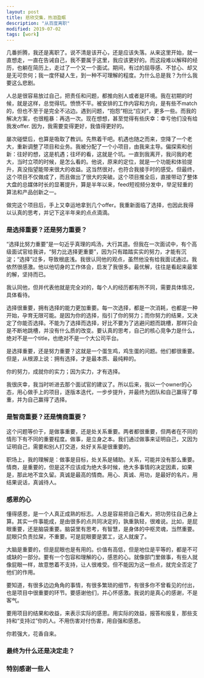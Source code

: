 ```yaml
---
layout: post
title: 悲欣交集，热泪盈眶
description: "从百度离职"
modified: 2019-07-02
tags: [work]
---
```


几番折腾，我还是离职了。说不清是该开心，还是应该失落。从来这里开始，就一直想走，一直在告诫自己，我不要属于这里，我应该更好的。而这段难以解释的经历，也躺在简历上，走过了一个又一个面试。期间，有过的屈辱感、不甘心、却又是无可奈何；我一度怀疑人生，到一种不可理解的程度。为什么总是我？为什么我要这么悲剧。

人总是很容易放过自己，把责任和问题，都推向别人或者是环境。我在初期的时候，就是这样，总觉得坑。愤愤不平。被安排的工作内容和方向，是有些不match的，但也不至于是完全不沾边。遇到问题，“抱怨”相比“应对”，更多一些。而我的解决方案，也很粗暴：再选一次。现在想想，甚至觉得有些庆幸：幸亏他们没有给我发offer. 因为，我需要变得更好，我值得更好的。

屡次碰壁后，也算是吸取了教训。先熬着干吧。机遇也随之而来，空降了一个老大，重新调整了项目和业务。我被分配了一个小项目，由我来主导。偏探索和创新：往好的想，这是机遇；往坏的看，这就是个坑。一直到我离开，我问我的老大，当时立项的时候，是怎么看的。他说，原来的定位，就是一个功能和体验提升，真没指望能带来很大的收益。这当然很对，也符合我接手时的感受。但最终，这个项目不仅做成了，而且做出了很大的突破。这个项目推全后，直接带动了整体大盘的总媒体时长的显著提升，算是半年以来，feed短视频分发中，举足轻重的算法和产品创新之一。

做完这个项目后，手上又幸运地拿到几个offer。我重新面临了选择，也因此我得以认真的思考，并记下这半年来的点点滴滴。

### 是选择重要？还是努力重要？

“选择比努力重要”是一句近乎真理的鸡汤，大行其道。但我在一次面试中，有个高级面试官给我讲，“努力比选择更重要”，因为只有踏踏实实的努力，才能有沉淀；“选择”过多，导致根底浅。我很认同他的观点，虽然他没有给我面试通过。我依然很感激。他以他切身的工作体会，启发了我很多。最优解，往往是看起来最笨的解，坚持而已。

我认同他，但并代表他就是完全对的，每个人的经历都有所不同，需要具体情况，具体看待。

选择很重要，拥有选择的能力更加重要。每一次选择，都是一次消耗，也都是一种开始，孕育无限可能。是因为你的选择，指引了你的努力；而你努力的结果，又决定了你能否选择。不能为了选择而选择，好比不要为了逃避问题而跳槽，那样只会是不断地跳槽，并没有什么质的改变。要认真的思考，自己的核心竞争力是什么，绝对不是一个title，也绝对不是一个大公司平台。

是选择重要，还是努力重要？这就是一个蛋生鸡，鸡生蛋的问题。他们都很重要。但是，从根源上说：拥有选择，才是最本质、最纯粹的。

你的努力，成就你的实力；因为实力，才有选择。

我很庆幸，我当时听进去那个面试官的建议了。所以后来，我以一个owner的心态，用心做手上的项目，逐版本迭代，一步步提升，并最终为团队和自己赢得了尊重，并为自己赢得了选择。

### 是智商重要？还是情商重要？

这个问题等价于，是做事重要，还是处关系重要。两者都很重要，但两者在不同的情形下有不同的重要程度。做事，是立身之本。我们通过做事来证明自己，又因为证明自己，需要和别人打交道，处好关系是很重要的。

职场上，我的理解是：做事是目标，处关系是辅助。关系，可能并没有那么重要。情商，是重要的，但是这不应该成为绝大多时候，绝大多事情的决定因素，如果是，那此地不宜久留。真诚是最高的情商。用心、真诚、用功，是最好的名片。用结果说话，真诚待人。

### 感恩的心

懂得感恩，是一个人真正成熟的标志。人总是容易把自己看大，把功劳往自己身上算。其实一件事能成，是由很多的点共同决定的，孰重孰轻，很难说。比如，是屁眼重要，还是脑袋重要。脑袋里有思考，有智慧，是身体的中枢灵魂，当然重要。屁眼只负责拉屎，不重要。可是屁眼要是罢工，这人就废了。

大脑是重要的，但是屁眼也是有用的。价值有高低，但是地位是平等的，都是不可或缺的一部分。要有一个包容和理解的心，感恩的心。就像部门里做事，有些人就像屁眼一样，故意憋着不支持，让人很难受。但不能因为这一些点，就完全否定了他们的作用。

要知道，有很多边边角角的事情，有很多繁琐的细节，有很多你不曾看见的付出，也是项目中很重要的环节。要感谢他们，并心怀感激。我说的是真心的感谢，不是客气。

要用项目的结果和收益，来表示实际的感恩。用实际的效益，报答和报复，那些支持和“支持过”你的人。不用伤害对付伤害，用自强和感恩。

你若强大，花香自来。

### 最终为什么还是决定走？


### 特别感谢一些人











